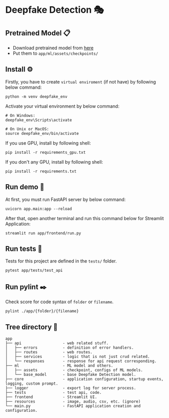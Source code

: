 # Deepfake Detection 🎭

## Pretrained Model 📋
- Download pretrained model from [here](https://drive.google.com/drive/folders/1MiF_PBXYCfAi8UNkenpqrBXzfq4bOC_e)
- Put them to `app/ml/assets/checkpoints/`

## Install ⚙️
Firstly, you have to create `virtual enviroment` (if not have) by following below command:
```shell
python -m venv deepfake_env
```
Activate your virtual environment by below command:
```shell
# On Windows:
deepfake_env\Scripts\activate

# On Unix or MacOS:
source deepfake_env/bin/activate
```

If you use GPU, install by following shell:
```shell
pip install -r requirements_gpu.txt
```
If you don't any GPU, install by following shell:
```shell
pip install -r requirements.txt
```

## Run demo 🚀
At first, you must run FastAPI server by below command:
```shell
uvicorn app.main:app --reload
```
After that, open another terminal and run this command below for Streamlit Application:
```shell
streamlit run app/frontend/run.py
```

## Run tests 🔨
Tests for this project are defined in the `tests/` folder.
```shell
pytest app/tests/test_api
```

## Run pylint ✒️
Check score for code syntax of `folder` or `filename`.
```shell
pylint ./app/{folder}/{filename}
```

## Tree directory 📁
~~~
app
├── api                  - web related stuff.
│   ├── errors           - definition of error handlers.
│   ├── routes           - web routes.
│   ├── services         - logic that is not just crud related.
│   └── responses        - response for api request corresponding.
├── ml                   - ML model and others.
│   ├── assets           - checkpoint, configs of ML models.
│   └── base_model       - base Deepfake Detection model. 
├── core                 - application configuration, startup events, logging, custom prompt.
├── logger               - export log for server process.
├── tests                - test api, code.
├── frontend             - Streamlit UI.
├── resources            - image, audio, csv, etc. (ignore)
└── main.py              - FastAPI application creation and configuration.
~~~

